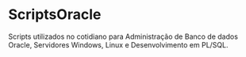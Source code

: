# ScriptsOracle
Scripts utilizados no cotidiano para Administração de Banco de dados Oracle, Servidores Windows, Linux e Desenvolvimento em PL/SQL.
